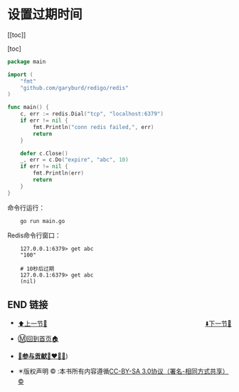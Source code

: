 # 设置过期时间

[[toc]]

[toc]

```go
package main

import (
    "fmt"
    "github.com/garyburd/redigo/redis"
)

func main() {
    c, err := redis.Dial("tcp", "localhost:6379")
    if err != nil {
        fmt.Println("conn redis failed,", err)
        return
    }

    defer c.Close()
    _, err = c.Do("expire", "abc", 10)
    if err != nil {
        fmt.Println(err)
        return
    }
}
```

命令行运行：

```
    go run main.go
```

Redis命令行窗口：

```
    127.0.0.1:6379> get abc
    "100"

    # 10秒后过期
    127.0.0.1:6379> get abc
    (nil)
```

## END 链接
<ul><li><div><a href = '29.md' style='float:left'>⬆️上一节🔗</a><a href = '31.md' style='float: right'>⬇️下一节🔗</a></div></li></ul>

+ [Ⓜ️回到首页🏠](../README.md)

+ [**🫵参与贡献💞❤️‍🔥💖**](https://nsddd.top/archives/contributors))

+ ✴️版权声明 &copy; :本书所有内容遵循[CC-BY-SA 3.0协议（署名-相同方式共享）&copy;](http://zh.wikipedia.org/wiki/Wikipedia:CC-by-sa-3.0协议文本) 

